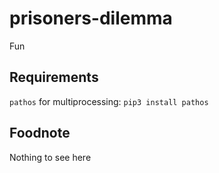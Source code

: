 # prisoners-dilemma
Fun

## Requirements

`pathos` for multiprocessing: `pip3 install pathos`

## Foodnote
Nothing to see here
